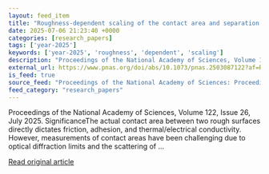 ```yaml
---
layout: feed_item
title: "Roughness-dependent scaling of the contact area and separation gap with pressure for glassy polymers"
date: 2025-07-06 21:23:40 +0000
categories: [research_papers]
tags: ['year-2025']
keywords: ['year-2025', 'roughness', 'dependent', 'scaling']
description: "Proceedings of the National Academy of Sciences, Volume 122, Issue 26, July 2025"
external_url: https://www.pnas.org/doi/abs/10.1073/pnas.2503087122?af=R
is_feed: true
source_feed: "Proceedings of the National Academy of Sciences: Proceedings of the National Academy of Sciences: Table of Contents"
feed_category: "research_papers"
---
```


Proceedings of the National Academy of Sciences, Volume 122, Issue 26, July 2025. SignificanceThe actual contact area between two rough surfaces directly dictates friction, adhesion, and thermal/electrical conductivity. However, measurements of contact areas have been challenging due to optical diffraction limits and the scattering of ...

[Read original article](https://www.pnas.org/doi/abs/10.1073/pnas.2503087122?af=R)
